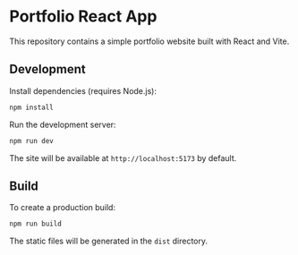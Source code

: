 # Portfolio React App

This repository contains a simple portfolio website built with React and Vite.

## Development

Install dependencies (requires Node.js):

```bash
npm install
```

Run the development server:

```bash
npm run dev
```

The site will be available at `http://localhost:5173` by default.

## Build

To create a production build:

```bash
npm run build
```

The static files will be generated in the `dist` directory.
